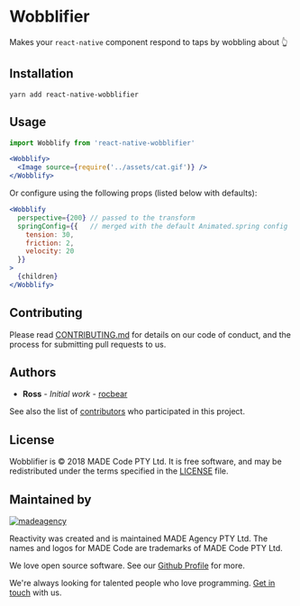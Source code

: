 # Wobblifier

Makes your `react-native` component respond to taps by wobbling about 👆

## Installation

`yarn add react-native-wobblifier`

## Usage

```jsx
import Wobblify from 'react-native-wobblifier'

<Wobblify>
  <Image source={require('../assets/cat.gif')} />
</Wobblify>
```

Or configure using the following props (listed below with defaults):
```jsx
<Wobblify
  perspective={200} // passed to the transform
  springConfig={{   // merged with the default Animated.spring config
    tension: 30,
    friction: 2,
    velocity: 20
  }}
>
  {children}
</Wobblify>
```



## Contributing

Please read [CONTRIBUTING.md](CONTRIBUTING.md) for details on our code of conduct, and the process for submitting pull requests to us.

## Authors

* **Ross** - *Initial work* - [rocbear](https://github.com/rocbear)

See also the list of [contributors](https://github.com/madeagency/reactivity/graphs/contributors) who participated in this project.

License
-------

Wobblifier is © 2018 MADE Code PTY Ltd.
It is free software, and may be redistributed under the terms specified in the [LICENSE] file.

[LICENSE]: LICENSE

Maintained by
----------------

[![madeagency](https://www.made.co.za/logo.png)](https://www.made.co.za?utm_source=github)

Reactivity was created and is maintained MADE Agency PTY Ltd.
The names and logos for MADE Code are trademarks of MADE Code PTY Ltd.

We love open source software. See our [Github Profile](https://github.com/madeagency) for more.

We're always looking for talented people who love programming. [Get in touch] with us.

[Get in touch]: https://www.madecode.co.za?utm_source=github
